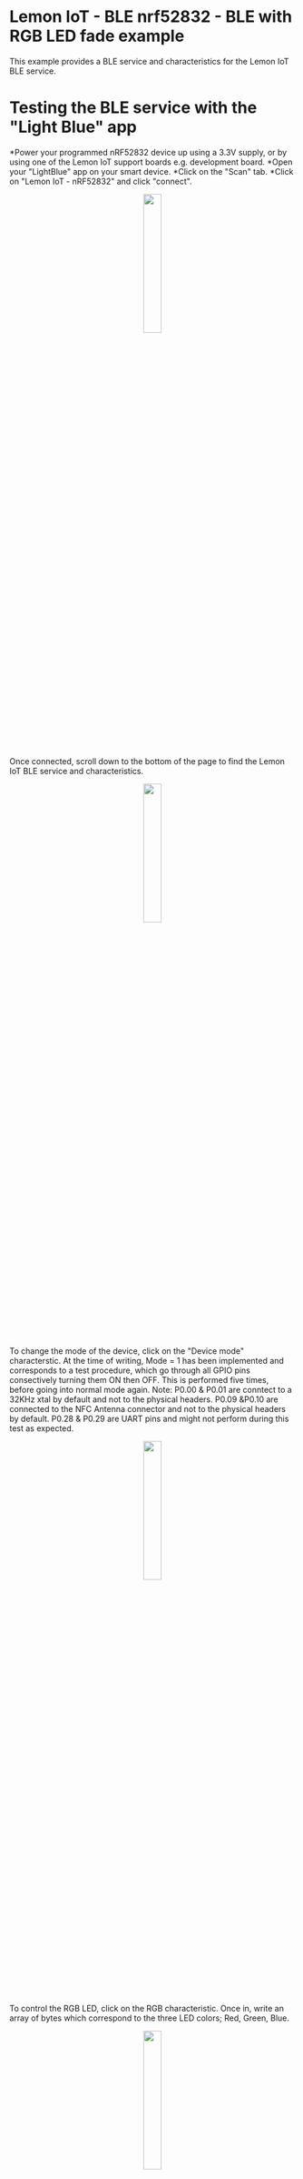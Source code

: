 # Lemon IoT - BLE nrf52832 - BLE with RGB LED fade example

This example provides a BLE service and characteristics for the Lemon IoT BLE service.


# Testing the BLE service with the "Light Blue" app

*Power your programmed nRF52832 device up using a 3.3V supply, or by using one of the Lemon IoT support boards e.g. development board.
*Open your "LightBlue" app on your smart device.
*Click on the "Scan" tab.
*Click on "Lemon IoT - nRF52832" and click "connect".
<p align="center"><img src="https://user-images.githubusercontent.com/119821198/212781114-914425c3-bd05-4afb-b3d7-4f2a37c3afb3.jpg" width = 25% height=25%></p>

Once connected, scroll down to the bottom of the page to find the Lemon IoT BLE service and characteristics.

<p align="center"><img src="https://user-images.githubusercontent.com/119821198/212781295-8e4d53ec-064b-4ab1-b4b7-93d397702539.jpg" width = 25% height=25%></p>

To change the mode of the device, click on the "Device mode" characterstic.
At the time of writing, Mode = 1 has been implemented and corresponds to a test procedure, which go through all GPIO pins consectively turning them ON then OFF. This is performed five times, before going into normal mode again.
Note: P0.00 & P0.01 are conntect to a 32KHz xtal by default and not to the physical headers. P0.09 &P0.10 are connected to the NFC Antenna connector and not to the physical headers by default. P0.28 & P0.29 are UART pins and might not perform during this test as expected.

<p align="center"><img src="https://user-images.githubusercontent.com/119821198/212781785-538e0da4-f2d8-4e0a-9420-44859ca8e77a.jpg" width = 25% height=25%></p>

To control the RGB LED, click on the RGB characteristic.
Once in, write an array of bytes which correspond to the three LED colors; Red, Green, Blue.

<p align="center"><img src="https://user-images.githubusercontent.com/119821198/212781401-7c3ac8dd-9f10-4205-8514-68c0e7bd6351.jpg" width = 25% height=25%></p>
